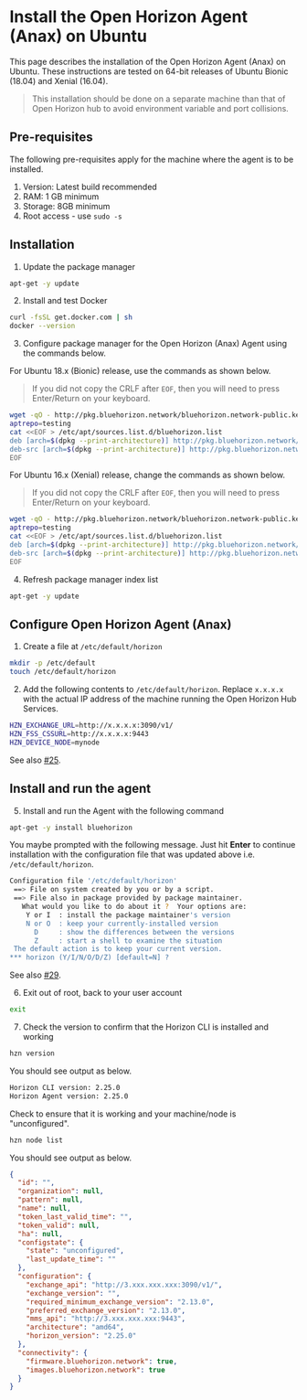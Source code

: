 # Install the Open Horizon Agent (Anax) on Ubuntu

This page describes the installation of the Open Horizon Agent (Anax) on Ubuntu. These instructions are tested on 64-bit releases of Ubuntu Bionic (18.04) and Xenial (16.04).

> This installation should be done on a separate machine than that of Open Horizon hub to avoid environment variable and port collisions.

## Pre-requisites

The following pre-requisites apply for the machine where the agent is to be installed.

1. Version: Latest build recommended
2. RAM: 1 GB minimum
3. Storage: 8GB minimum
4. Root access - use `sudo -s`

## Installation

1. Update the package manager

``` bash
apt-get -y update
```

2. Install and test Docker

``` bash
curl -fsSL get.docker.com | sh
docker --version
```

3. Configure package manager for the Open Horizon (Anax) Agent using the commands below.

For Ubuntu 18.x (Bionic) release, use the commands as shown below.

> If you did not copy the CRLF after `EOF`, then you will need to press Enter/Return on your keyboard.

``` bash
wget -qO - http://pkg.bluehorizon.network/bluehorizon.network-public.key | apt-key add -
aptrepo=testing
cat <<EOF > /etc/apt/sources.list.d/bluehorizon.list
deb [arch=$(dpkg --print-architecture)] http://pkg.bluehorizon.network/linux/ubuntu bionic-$aptrepo main
deb-src [arch=$(dpkg --print-architecture)] http://pkg.bluehorizon.network/linux/ubuntu bionic-$aptrepo main
EOF

```

For Ubuntu 16.x (Xenial) release, change the commands as shown below.

> If you did not copy the CRLF after `EOF`, then you will need to press Enter/Return on your keyboard.

``` bash
wget -qO - http://pkg.bluehorizon.network/bluehorizon.network-public.key | apt-key add -
aptrepo=testing
cat <<EOF > /etc/apt/sources.list.d/bluehorizon.list
deb [arch=$(dpkg --print-architecture)] http://pkg.bluehorizon.network/linux/ubuntu xenial-$aptrepo main
deb-src [arch=$(dpkg --print-architecture)] http://pkg.bluehorizon.network/linux/ubuntu xenial-$aptrepo main
EOF

```

4. Refresh package manager index list

``` bash
apt-get -y update
```

## Configure Open Horizon Agent (Anax)

1. Create a file at `/etc/default/horizon`

``` bash
mkdir -p /etc/default
touch /etc/default/horizon
```

2. Add the following contents to `/etc/default/horizon`. Replace `x.x.x.x` with the actual IP address of the machine running the Open Horizon Hub Services.

```bash
HZN_EXCHANGE_URL=http://x.x.x.x:3090/v1/
HZN_FSS_CSSURL=http://x.x.x.x:9443
HZN_DEVICE_NODE=mynode
```

See also [#25](https://github.com/edgexfoundry-holding/open-horizon-integration/issues/25).

## Install and run the agent

5. Install and run the Agent with the following command

``` bash
apt-get -y install bluehorizon
```

You maybe prompted with the following message. Just hit **Enter** to continue installation with the configuration file that was updated above i.e. `/etc/default/horizon`.

```bash
Configuration file '/etc/default/horizon'
 ==> File on system created by you or by a script.
 ==> File also in package provided by package maintainer.
   What would you like to do about it ?  Your options are:
    Y or I  : install the package maintainer's version
    N or O  : keep your currently-installed version
      D     : show the differences between the versions
      Z     : start a shell to examine the situation
 The default action is to keep your current version.
*** horizon (Y/I/N/O/D/Z) [default=N] ?  
```

See also [#29](https://github.com/edgexfoundry-holding/open-horizon-integration/issues/29).

6. Exit out of root, back to your user account

``` bash
exit
```

7. Check the version to confirm that the Horizon CLI is installed and working

``` bash
hzn version
```

You should see output as below.

```bash
Horizon CLI version: 2.25.0
Horizon Agent version: 2.25.0
```

Check to ensure that it is working and your machine/node is "unconfigured".

``` bash
hzn node list
```

You should see output as below.

```json
{
  "id": "",
  "organization": null,
  "pattern": null,
  "name": null,
  "token_last_valid_time": "",
  "token_valid": null,
  "ha": null,
  "configstate": {
    "state": "unconfigured",
    "last_update_time": ""
  },
  "configuration": {
    "exchange_api": "http://3.xxx.xxx.xxx:3090/v1/",
    "exchange_version": "",
    "required_minimum_exchange_version": "2.13.0",
    "preferred_exchange_version": "2.13.0",
    "mms_api": "http://3.xxx.xxx.xxx:9443",
    "architecture": "amd64",
    "horizon_version": "2.25.0"
  },
  "connectivity": {
    "firmware.bluehorizon.network": true,
    "images.bluehorizon.network": true
  }
}
```
